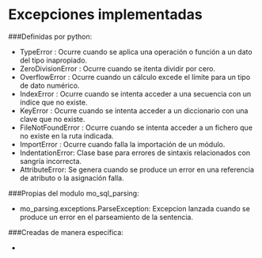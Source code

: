 # Excepciones implementadas



###Definidas por python:

- TypeError : 
Ocurre cuando se aplica una operación o función a un dato del tipo inapropiado.
- ZeroDivisionError : 
Ocurre cuando se itenta dividir por cero.
- OverflowError : 
Ocurre cuando un cálculo excede el límite para un tipo de dato numérico.
- IndexError : 
Ocurre cuando se intenta acceder a una secuencia con un índice que no existe.
- KeyError : 
Ocurre cuando se intenta acceder a un diccionario con una clave que no existe.
- FileNotFoundError : 
Ocurre cuando se intenta acceder a un fichero que no existe en la ruta indicada.
- ImportError : 
Ocurre cuando falla la importación de un módulo.
- IndentationError:
Clase base para errores de sintaxis relacionados con sangría incorrecta.
- AttributeError:
Se genera cuando se produce un error en una referencia de atributo o la asignación falla. 

###Propias del modulo mo_sql_parsing:

- mo_parsing.exceptions.ParseException: Excepcion lanzada cuando se produce un error en el parseamiento de la sentencia.

###Creadas de manera específica:

- 

